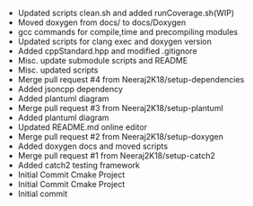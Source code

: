 - Updated scripts clean.sh and added runCoverage.sh(WIP)
- Moved doxygen from docs/ to docs/Doxygen
- gcc commands for compile,time and precompiling modules
- Updated scripts for clang exec and doxygen version
- Added cppStandard.hpp and modified .gitignore
- Misc. update submodule scripts and README
- Misc. updated scripts
- Merge pull request #4 from Neeraj2K18/setup-dependencies
- Added jsoncpp dependency
- Added plantuml diagram
- Merge pull request #3 from Neeraj2K18/setup-plantuml
- Added plantuml diagram
- Updated README.md online editor
- Merge pull request #2 from Neeraj2K18/setup-doxygen
- Added doxygen docs and moved scripts
- Merge pull request #1 from Neeraj2K18/setup-catch2
- Added catch2 testing framework
- Initial Commit Cmake Project
- Initial Commit Cmake Project
- Initial commit
